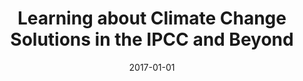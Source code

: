 ---
title: "Learning about Climate Change Solutions in the IPCC and Beyond"
collection: publications
permalink: /publications/34
date: 2017-01-01
venue: "Environmental Science & Policy"
citation: "Minx, Jan C., <b>Callaghan, Max</b>, Lamb, William F., Garard, Jennifer, Edenhofer, Ottmar. (2017). &quot;Learning about Climate Change Solutions in the IPCC and Beyond.&quot; <i>Environmental Science & Policy</i>. 77()."
doi: "10.1016/j.envsci.2017.05.014"
---